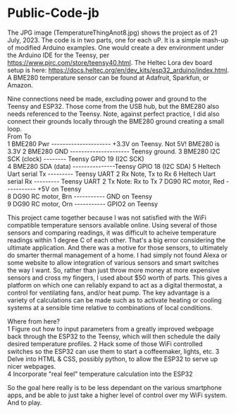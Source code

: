 # Public-Code-jb
The JPG image (TemperatureThingAnot8.jpg) shows the project as of 21 July, 2023.  The code is in two parts, one for each uP.   It is a simple mash-up of modified Arduino examples.  One would create a dev environment under the Arduino IDE for the Teensy, per https://www.pjrc.com/store/teensy40.html.  The Heltec Lora dev board setup is here: https://docs.heltec.org/en/dev_kits/esp32_arduino/index.html.   A BME280 temperature sensor can be found at Adafruit, Sparkfun, or Amazon.   
   
Nine connections need be made, excluding power and ground to the Teensy and ESP32.  Those come from the USB hub, but the BME280 also needs referenced to the Teensy.   Note, against perfect practice, I did also connect their grounds locally through the BME280 ground creating a small loop.      
    From                             To      
1  BME280 Pwr --------------------- +3.3V on Teensy.   Not 5V!   BME280 is 3.3V
2  BME280 GND --------------------- Teensy ground.
3  BME280 I2C SCK (clock) --------  Teensy GPIO 19 (I2C SCK)   
4  BME280 SDA (data) ---------------Teensy GPIO 18 (I2C SDA)
5  Heltech Uart serial Tx --------- Teensy UART 2 Rx    Note, Tx to Rx 
6  Heltech Uart serial Rx --------- Teensy UART 2 Tx    Note: Rx to Tx
7  DG90 RC motor, Red ----------- +5V on Teensy  
8  DG90 RC motor, Brn ----------- GND on Teensy  
9  DG90 RC motor, Orn ----------- GPIO2 on Teensy

This project came together because I was not satisfied with the WiFi compatible temperature sensors available online.  Using several of those sensors and comparing readings, it was difficult to acheive temperature readings within 1 degree C of each other.   That's a big error considering the ultimate application.  And there was a motive for those sensors, to ultimately do smarter thermal management of a home.   I had simply not found Alexa or some website to allow integration of various sensors and smart switches the way I want.   So, rather than just throw more money at more expensive sensors and cross my fingers, I used about $50 worth of parts.   This gives a platform on which one can reliably expand to act as a digital thermostat, a control for ventilating fans, and/or heat pump.  The key advantage is a variety of calculations can be made such as to activate heating or cooling systems at a sensible time relative to combinations of local conditions.

Where from here?   
1 Figure out how to input parameters from a greatly improved webpage back through the ESP32 to the Teensy, which will then schedule the daily desired temperature profiles.
2 Hack some of those WiFi controlled switches so the ESP32 can use them to start a coffeemaker, lights, etc.
3 Delve into HTML & CSS, possibly python, to allow the ESP32 to serve up nicer webpages.   
4 Incorporate "real feel" temperature calculation into the ESP32

So the goal here really is to be less dependant on the various smartphone apps, and be able to just take a higher level of control over my WiFi system.  And to play.

